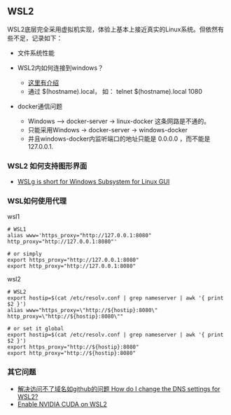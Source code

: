 ## WSL2
WSL2底层完全采用虚拟机实现，体验上基本上接近真实的Linux系统。但依然有些不足，记录如下：

* 文件系统性能
* WSL2内如何连接到windows？
    - [这里有介绍](https://superuser.com/questions/1679757/how-to-access-windows-localhost-from-wsl2)
    - 通过 $(hostname).local， 如： telnet  $(hostname).local 1080

* docker通信问题
    - Windows —> docker-server -> linux-docker 这条网路是不通的。
    - 只能采用Windows -> docker-server -> windows-docker
    - 并且windows-docker内监听端口的地址只能是 0.0.0.0 ，而不能是 127.0.0.1.

### WSL2 如何支持图形界面
* [WSLg is short for Windows Subsystem for Linux GUI](https://github.com/microsoft/wslg)

### WSL如何使用代理
wsl1
```
# WSL1
alias www='https_proxy="http://127.0.0.1:8080" http_proxy="http://127.0.0.1:8080"'

# or simply
export https_proxy="http://127.0.0.1:8080"
export http_proxy="http://127.0.0.1:8080"
```

wsl2
```
# WSL2
export hostip=$(cat /etc/resolv.conf | grep nameserver | awk '{ print $2 }')
alias www="https_proxy=\"http://${hostip}:8080\" http_proxy=\"http://${hostip}:8080\""

# or set it global
export hostip=$(cat /etc/resolv.conf | grep nameserver | awk '{ print $2 }')
export https_proxy="http://${hostip}:8080" 
export http_proxy="http://${hostip}:8080"
```
### 其它问题
- [解决访问不了域名如github的问题 How do I change the DNS settings for WSL2?](https://superuser.com/questions/1533291/how-do-i-change-the-dns-settings-for-wsl2)
- [Enable NVIDIA CUDA on WSL2](https://learn.microsoft.com/en-us/windows/ai/directml/gpu-cuda-in-wsl)

